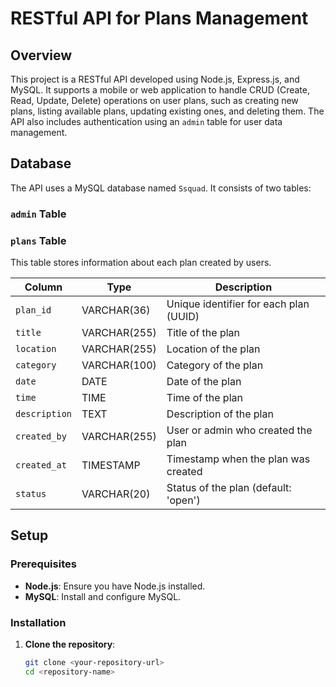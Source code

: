 # RESTful API for Plans Management

## Overview

This project is a RESTful API developed using Node.js, Express.js, and MySQL. It supports a mobile or web application to handle CRUD (Create, Read, Update, Delete) operations on user plans, such as creating new plans, listing available plans, updating existing ones, and deleting them. The API also includes authentication using an `admin` table for user data management.

## Database

The API uses a MySQL database named `Ssquad`. It consists of two tables:

### `admin` Table

### `plans` Table

This table stores information about each plan created by users.

| Column        | Type          | Description               |
| ------------- | ------------- | ------------------------- |
| `plan_id`     | VARCHAR(36)   | Unique identifier for each plan (UUID) |
| `title`       | VARCHAR(255)  | Title of the plan          |
| `location`    | VARCHAR(255)  | Location of the plan       |
| `category`    | VARCHAR(100)  | Category of the plan       |
| `date`        | DATE          | Date of the plan           |
| `time`        | TIME          | Time of the plan           |
| `description` | TEXT          | Description of the plan    |
| `created_by`  | VARCHAR(255)  | User or admin who created the plan |
| `created_at`  | TIMESTAMP     | Timestamp when the plan was created |
| `status`      | VARCHAR(20)   | Status of the plan (default: 'open') |

## Setup

### Prerequisites

- **Node.js**: Ensure you have Node.js installed.
- **MySQL**: Install and configure MySQL.

### Installation

1. **Clone the repository**:
   ```bash
   git clone <your-repository-url>
   cd <repository-name>
